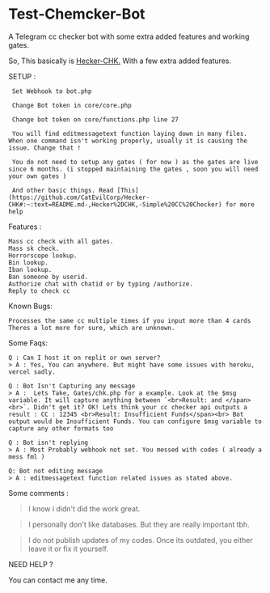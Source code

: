 # Test-Chemcker-Bot
A Telegram cc checker bot with some extra added features and working gates. 

So, This basically is [Hecker-CHK.](https://github.com/Junaid433/hecker-chk) With a few extra added features.

SETUP : 
```
 Set Webhook to bot.php

 Change Bot token in core/core.php 

 Change bot token on core/functions.php line 27

 You will find editmessagetext function laying down in many files. When one command isn't working properly, usually it is causing the issue. Change that !

 You do not need to setup any gates ( for now ) as the gates are live since 6 months. (i stopped maintaining the gates , soon you will need  your own gates )

 And other basic things. Read [This](https://github.com/CatEvilCorp/Hecker-CHK#:~:text=README.md-,Hecker%2DCHK,-Simple%20CC%20Checker) for more help
 ```
 
 Features : 
 
 ```
 Mass cc check with all gates.
 Mass sk check.
 Horrorscope lookup.
 Bin lookup.
 Iban lookup.
 Ban someone by userid.
 Authorize chat with chatid or by typing /authorize.
 Reply to check cc
 ```
 
 Known Bugs: 
 
 ```
 Processes the same cc multiple times if you input more than 4 cards
 Theres a lot more for sure, which are unknown.
 ```
Some Faqs:

```
Q : Can I host it on replit or own server?
> A : Yes, You can anywhere. But might have some issues with heroku, vercel sadly.

Q : Bot Isn't Capturing any message
> A :  Lets Take, Gates/chk.php for a example. Look at the $msg variable. It will capture anything between `<br>Result: and </span><br>`. Didn't get it? OK! Lets think your cc checker api outputs a result : CC : 12345 <br>Result: Insufficient Funds</span><br> Bot output would be Insufficient Funds. You can configure $msg variable to capture any other formats too

Q : Bot isn't replying
> A : Most Probably webhook not set. You messed with codes ( already a mess fml )

Q: Bot not editing message
> A : editmessagetext function related issues as stated above.
```
Some comments :

> I know i didn't did the work great.

> I personally don't like databases. But they are really important tbh.

> I do not publish updates of my codes. Once its outdated, you either leave it or fix it yourself.

NEED HELP ?  

You can contact me any time.

